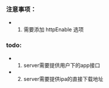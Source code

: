 ### 注意事项：

- 1. 需要添加 httpEnable 选项


### todo:

- 1. server需要提供用户下的app接口
- 2. server需要提供ipa的直接下载地址




 
